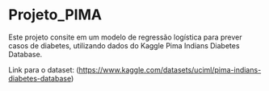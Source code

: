 # Projeto_PIMA
Este projeto consite em um modelo de regressão logística para prever casos de diabetes, utilizando dados do Kaggle Pima Indians Diabetes Database.

Link para o dataset:
(https://www.kaggle.com/datasets/uciml/pima-indians-diabetes-database)
